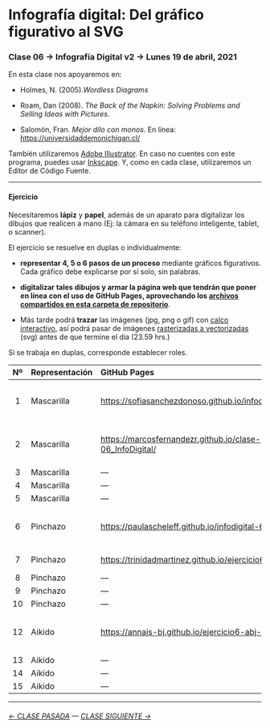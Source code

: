 # Infografía digital: Del gráfico figurativo al SVG

### Clase 06 → Infografía Digital v2 → Lunes 19 de abril, 2021

En esta clase nos apoyaremos en:

- Holmes, N. (2005).*Wordless Diagrams*

- Roam, Dan (2008). *The Back of the Napkin: Solving Problems and Selling Ideas with Pictures*.

- Salomón, Fran. *Mejor dilo con monos*. En línea: https://universidaddemonichigan.cl/

También utilizaremos [Adobe Illustrator](https://www.adobe.com/la/products/illustrator.html). En caso no cuentes con este programa, puedes usar [Inkscape](https://inkscape.org/es/). Y, como en cada clase, utilizaremos un Editor de Código Fuente.

- - - - - - - - - - 

#### Ejercicio

Necesitaremos **lápiz** y **papel**, además de un aparato para digitalizar los dibujos que realicen a mano (Ej: la cámara en su teléfono inteligente, tablet, o scanner).

El ejercicio se resuelve en duplas o individualmente:

- **representar 4, 5 o 6 pasos de un proceso** mediante gráficos figurativos. Cada gráfico debe explicarse por sí solo, sin palabras.

- **digitalizar tales dibujos y armar la página web que tendrán que poner en línea con el uso de GitHub Pages, aprovechando los [archivos compartidos en esta carpeta de repositorio](https://profesorfaco.github.io/dno075-2021-1/clase-06/)**. 

- Más tarde podrá **trazar** las imágenes (jpg, png o gif) con [calco interactivo](https://www.youtube.com/watch?v=i4RjPqsi-Fw), así podrá pasar de imágenes [rasterizadas a vectorizadas](https://helpx.adobe.com/es/photoshop-elements/key-concepts/raster-vector.html) (svg) antes de que termine el día (23.59 hrs.)

Si se trabaja en duplas, corresponde establecer roles.

| Nº    | Representación | GitHub Pages | Estudiantes    | 
|:-----:|:---------------|:-------------|:---------------|
|  1    | Mascarilla     | https://sofiasanchezdonoso.github.io/infodigital_6/ | MARTINA GONZÁLEZ & SOFÍA SÁNCHEZ |
|  2    | Mascarilla     | https://marcosfernandezr.github.io/clase-06_InfoDigital/ | MARCOS FERNÁNDEZ & CRISTIAN RISCO |
|  3    | Mascarilla     | —            | —              |
|  4    | Mascarilla     | —            | —              |
|  5    | Mascarilla     | —            | —              |
|  6    | Pinchazo       | https://paulascheleff.github.io/infodigital-6/ | CATALINA GRACIA & PAULA SCHELEFF |
|  7    | Pinchazo       | https://trinidadmartinez.github.io/ejercicio6/ | TRINIDAD MARTÍNEZ |
|  8    | Pinchazo       | —            | —              |
|  9    | Pinchazo       | —            | —              |
|  10   | Pinchazo       | —            | —              |
|  12   | Aikido         | https://annais-bj.github.io/ejercicio6-abj-mv/ | ANNAIS BERTIN & MONSERRAT VERGARA |         
|  13   | Aikido         | —            | —              |         
|  14   | Aikido         | —            | —              |         
|  15   | Aikido         | —            | —              |   

- - - - - - - -

###### [← CLASE PASADA](https://github.com/profesorfaco/dno075-2021/tree/main/clase-05) — [CLASE SIGUIENTE →](https://github.com/profesorfaco/dno075-2021/tree/main/clase-07) 

